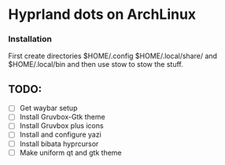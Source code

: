 # Hyprland dots on ArchLinux

### Installation 
First create directories $HOME/.config $HOME/.local/share/ and $HOME/.local/bin
and then use stow to stow the stuff.

## TODO:
- [ ] Get waybar setup 
- [ ] Install Gruvbox-Gtk theme 
- [ ] Install Gruvbox plus icons
- [ ] Install and configure yazi
- [ ] Install bibata hyprcursor
- [ ] Make uniform qt and gtk theme
